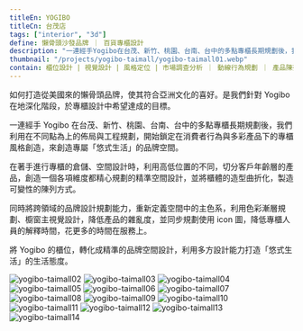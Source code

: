 ```yaml
---
titleEn: YOGIBO
titleCn: 台茂店
tags: ["interior", "3d"]
define: 懶骨頭沙發品牌 ｜ 百貨專櫃設計
description: "一連經手Yogibo在台茂、新竹、桃園、台南、台中的多點專櫃長期規劃後，我們利用在不同點為上的佈局與工程規劃，開始鎖定在消費者行為與多彩產品下的專櫃風格創造，來創造專屬「悠式生活」的品牌空間。"
thumbnail: "/projects/yogibo-taimall/yogibo-taimall01.webp"
contain: 櫃位設計 | 視覺設計 | 風格定位 | 市場調查分析 ｜ 動線行為規劃 ｜ 產品陳列優化
---
```


<section>

如何打造從美國來的懶骨頭品牌，使其符合亞洲文化的喜好。是我們針對 Yogibo 在地深化階段，於專櫃設計中希望達成的目標。

一連經手 Yogibo 在台茂、新竹、桃園、台南、台中的多點專櫃長期規劃後，我們利用在不同點為上的佈局與工程規劃，開始鎖定在消費者行為與多彩產品下的專櫃風格創造，來創造專屬「悠式生活」的品牌空間。

在著手進行專櫃的倉儲、空間設計時，利用高低位置的不同，切分客戶年齡層的產品，創造一個各項維度都精心規劃的精準空間設計，並將櫃體的造型曲折化，製造可變性的陳列方式。

同時將跨領域的品牌設計規劃能力，重新定義空間中的主色系，利用色彩漸層規劃、櫥窗主視覺設計，降低產品的雜亂度，並同步規劃使用 icon 圖，降低專櫃人員的解釋時間，花更多的時間在服務上。

將 Yogibo 的櫃位，轉化成精準的品牌空間設計，利用多方設計能力打造「悠式生活」的生活態度。

</section>

<section>

<img alt="yogibo-taimall02" data-src="/projects/yogibo-taimall/yogibo-taimall02.webp"/>
<img alt="yogibo-taimall03" data-src="/projects/yogibo-taimall/yogibo-taimall03.webp"/>
<img alt="yogibo-taimall04" data-src="/projects/yogibo-taimall/yogibo-taimall04.webp"/>
<img alt="yogibo-taimall05" data-src="/projects/yogibo-taimall/yogibo-taimall05.webp"/>
<img alt="yogibo-taimall06" data-src="/projects/yogibo-taimall/yogibo-taimall06.webp"/>
<img alt="yogibo-taimall07" data-src="/projects/yogibo-taimall/yogibo-taimall07.webp"/>
<img alt="yogibo-taimall08" data-src="/projects/yogibo-taimall/yogibo-taimall08.webp"/>
<img alt="yogibo-taimall09" data-src="/projects/yogibo-taimall/yogibo-taimall09.webp"/>
<img alt="yogibo-taimall10" data-src="/projects/yogibo-taimall/yogibo-taimall10.webp"/>
<img alt="yogibo-taimall11" data-src="/projects/yogibo-taimall/yogibo-taimall11.webp"/>
<img alt="yogibo-taimall12" data-src="/projects/yogibo-taimall/yogibo-taimall12.webp"/>
<img alt="yogibo-taimall13" data-src="/projects/yogibo-taimall/yogibo-taimall13.webp"/>
<img alt="yogibo-taimall14" data-src="/projects/yogibo-taimall/yogibo-taimall14.webp"/>

</section>
